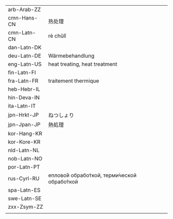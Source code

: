 | | | |
|-|-|-|
| arb-Arab-ZZ |  |  |
| cmn-Hans-CN | 热处理 |  |
| cmn-Latn-CN | rè chǔlǐ |  |
| dan-Latn-DK |  |  |
| deu-Latn-DE | Wärmebehandlung |  |
| eng-Latn-US | heat treating, heat treatment |  |
| fin-Latn-FI |  |  |
| fra-Latn-FR | traitement thermique |  |
| heb-Hebr-IL |  |  |
| hin-Deva-IN |  |  |
| ita-Latn-IT |  |  |
| jpn-Hrkt-JP | ねつしょり |  |
| jpn-Jpan-JP | 熱処理 |  |
| kor-Hang-KR |  |  |
| kor-Kore-KR |  |  |
| nld-Latn-NL |  |  |
| nob-Latn-NO |  |  |
| por-Latn-PT |  |  |
| rus-Cyrl-RU | еплово́й обрабо́ткой, терми́ческой обрабо́ткой |  |
| spa-Latn-ES |  |  |
| swe-Latn-SE |  |  |
| zxx-Zsym-ZZ |  |  |
|  |  |  |